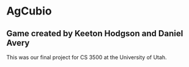 # AgCubio
## Game created by Keeton Hodgson and Daniel Avery
This was our final project for CS 3500 at the University of Utah.
